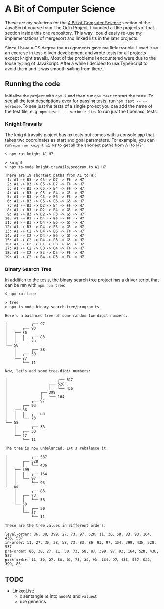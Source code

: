# A Bit of Computer Science

These are my solutions for the [A Bit of Computer Science](https://www.theodinproject.com/paths/full-stack-javascript/courses/javascript#a-bit-of-computer-science) section of the JavaScript course from The Odin Project. I bundled all the projects of that section inside this one repository. This way I could easily re-use my implementations of mergesort and linked lists in the later projects.

Since I have a CS degree the assignments gave me little trouble. I used it as an exercise in test-driven development and wrote tests for all projects except knight travails. Most of the problems I encountered were due to the loose typing of JavaScript. After a while I decided to use TypeScript to avoid them and it was smooth sailing from there.

## Running the code
Initialize the project with `npm i` and then run `npm test` to start the tests. To see all the test descriptions even for passing tests, run `npm test -- --verbose`. To see just the tests of a single project you can add the name of the test file, e.&thinsp;g. `npm test -- --verbose fibs` to run just the fibonacci tests.

### Knight Travails
The knight travails project has no tests but comes with a console app that takes two coordinates as start and goal parameters. For example, you can run `npm run knight A1 H8` to get all the shortest paths from A1 to H8:

```
$ npm run knight A1 H7

> knight
> npx ts-node knight-travails/program.ts A1 H7

There are 19 shortest paths from A1 to H7:
 1: A1 -> B3 -> C5 -> D7 -> F6 -> H7
 2: A1 -> B3 -> C5 -> D7 -> F8 -> H7
 3: A1 -> B3 -> C5 -> E4 -> F6 -> H7
 4: A1 -> B3 -> C5 -> E4 -> G5 -> H7
 5: A1 -> B3 -> C5 -> E6 -> F8 -> H7
 6: A1 -> B3 -> C5 -> E6 -> G5 -> H7
 7: A1 -> B3 -> D2 -> E4 -> F6 -> H7
 8: A1 -> B3 -> D2 -> E4 -> G5 -> H7
 9: A1 -> B3 -> D2 -> F3 -> G5 -> H7
10: A1 -> B3 -> D4 -> E6 -> F8 -> H7
11: A1 -> B3 -> D4 -> E6 -> G5 -> H7
12: A1 -> B3 -> D4 -> F3 -> G5 -> H7
13: A1 -> C2 -> D4 -> E6 -> F8 -> H7
14: A1 -> C2 -> D4 -> E6 -> G5 -> H7
15: A1 -> C2 -> D4 -> F3 -> G5 -> H7
16: A1 -> C2 -> E1 -> F3 -> G5 -> H7
17: A1 -> C2 -> E3 -> G4 -> F6 -> H7
18: A1 -> C2 -> E3 -> D5 -> F6 -> H7
19: A1 -> C2 -> B4 -> D5 -> F6 -> H7
```

### Binary Search Tree
In addition to the tests, the binary search tree project has a driver script that can be run with `npm run tree`:

```
$ npm run tree

> tree
> npx ts-node binary-search-tree/program.ts

Here's a balanced tree of some random two-digit numbers:

│           ┌── 97
│       ┌── 93
│   ┌── 86
│   │   │   ┌── 83
│   │   └── 73
└── 58
    │       ┌── 38
    │   ┌── 30
    └── 27
        └── 11

Now, let's add some tree-digit numbers:

│                       ┌── 537
│                   ┌── 528
│                   │   └── 436
│               ┌── 399
│               │   └── 164
│           ┌── 97
│       ┌── 93
│   ┌── 86
│   │   │   ┌── 83
│   │   └── 73
└── 58
    │       ┌── 38
    │   ┌── 30
    └── 27
        └── 11

The tree is now unbalanced. Let's rebalance it:

│           ┌── 537
│       ┌── 528
│       │   └── 436
│   ┌── 399
│   │   │   ┌── 164
│   │   └── 97
│   │       └── 93
└── 86
    │       ┌── 83
    │   ┌── 73
    │   │   └── 58
    └── 38
        │   ┌── 30
        └── 27
            └── 11

These are the tree values in different orders:

level-order: 86, 38, 399, 27, 73, 97, 528, 11, 30, 58, 83, 93, 164, 436, 537
in-order: 11, 27, 30, 38, 58, 73, 83, 86, 93, 97, 164, 399, 436, 528, 537
pre-order: 86, 38, 27, 11, 30, 73, 58, 83, 399, 97, 93, 164, 528, 436, 537
post-order: 11, 30, 27, 58, 83, 73, 38, 93, 164, 97, 436, 537, 528, 399, 86
```

## TODO
- LinkedList:
    - disentangle `at` into `nodeAt` and `valueAt`
    - use generics
